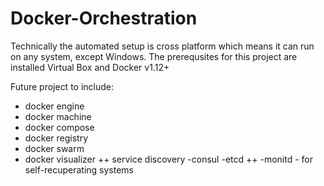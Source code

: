 # Docker-Orchestration
Technically the automated setup is cross platform which means it can run on any system, except Windows. 
The prerequsites for this project are installed Virtual Box and Docker v1.12+

Future project to include: 
- docker engine 
- docker machine 
- docker compose 
- docker registry 
- docker swarm 
- docker visualizer
++
service discovery 
-consul 
-etcd 
++
-monitd - for self-recuperating systems
